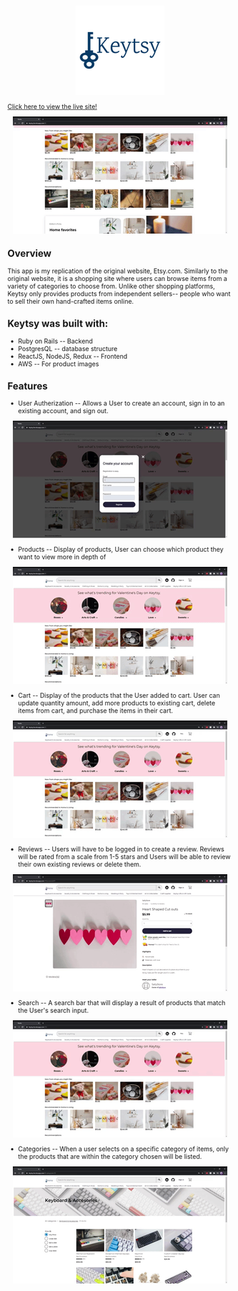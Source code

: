  <p align="center">
  <img src="https://github.com/lmonica97/Keytsy/blob/main/app/assets/images/logo.png" />
</p>



[Click here to view the live site!]( https://keytsy.herokuapp.com/#/ ) 

<p align="center">
  <img src="https://github.com/lmonica97/Keytsy/blob/main/app/assets/images/gifs/splash.gif" />
</p>

## Overview

This app is my replication of the original website, Etsy.com. Similarly to the original website, it is a shopping site where users can browse items from a variety of categories to choose from. Unlike other shopping platforms, Keytsy only provides products from independent sellers-- people who want to sell their own hand-crafted items online.

## Keytsy was built with:
+ Ruby on Rails -- Backend
+ PostgresQL -- database structure 
+ ReactJS, NodeJS, Redux -- Frontend
+ AWS -- For product images

## Features
+ User Autherization -- Allows a User to create an account, sign in to an existing account, and sign out. 

<p align="center">
  <img src="https://github.com/lmonica97/Keytsy/blob/main/app/assets/images/gifs/auth.gif" />
</p>

+ Products -- Display of products, User can choose which product they want to view more in depth of

<p align="center">
  <img src="https://github.com/lmonica97/Keytsy/blob/main/app/assets/images/gifs/product.gif" />
</p>

+ Cart -- Display of the products that the User added to cart. User can update quantity amount, add more products to existing cart, delete items from cart, and purchase the items in their cart. 

<p align="center">
  <img src="https://github.com/lmonica97/Keytsy/blob/main/app/assets/images/gifs/cart.gif" />
</p>

+ Reviews -- Users will have to be logged in to create a review. Reviews will be rated from a scale from 1-5 stars and Users will be able to review their own existing reviews or delete them.

<p align="center">
  <img src="https://github.com/lmonica97/Keytsy/blob/main/app/assets/images/gifs/review.gif" />
</p>

+ Search -- A search bar that will display a result of products that match the User's search input.

<p align="center">
  <img src="https://github.com/lmonica97/Keytsy/blob/main/app/assets/images/gifs/search.gif" />
</p>

+ Categories -- When a user selects on a specific category of items, only the products that are within the category chosen will be listed. 

<p align="center">
  <img src="https://github.com/lmonica97/Keytsy/blob/main/app/assets/images/gifs/category.gif" />
</p>




